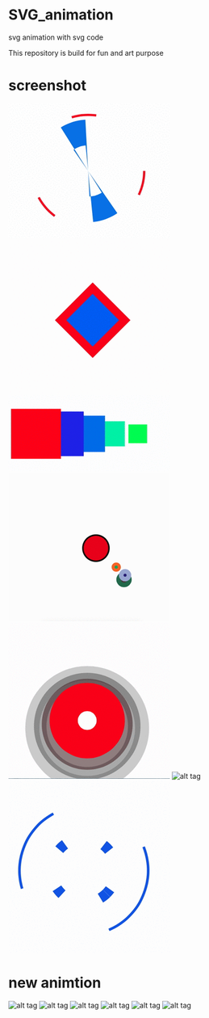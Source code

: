 # SVG_animation
svg animation with svg code

This repository is build for fun and art purpose  
# screenshot

![alt tag](https://github.com/kusha-b-k/SVG_animation/blob/master/output/a.gif)
![alt tag](https://github.com/kusha-b-k/SVG_animation/blob/master/output/b.gif)
![alt tag](https://github.com/kusha-b-k/SVG_animation/blob/master/output/c.gif)
![alt tag](https://github.com/kusha-b-k/SVG_animation/blob/master/output/cc.gif)
![alt tag](https://github.com/kusha-b-k/SVG_animation/blob/master/output/dd.gif)
![alt tag](https://github.com/kusha-b-k/SVG_animation/blob/master/output/ggs.gif)
![alt tag](https://github.com/kusha-b-k/SVG_animation/blob/master/output/kk.gif)

# new animtion

 ![alt tag](https://cdn.rawgit.com/kusha-b-k/SVG_animation/912aa49a/SVG%20animation/gamil.svg)
 ![alt tag](https://cdn.rawgit.com/kusha-b-k/SVG_animation/912aa49a/SVG%20animation/google.svg)
 ![alt tag](https://cdn.rawgit.com/kusha-b-k/SVG_animation/912aa49a/SVG%20animation/modi.svg)
 ![alt tag](https://cdn.rawgit.com/kusha-b-k/SVG_animation/912aa49a/SVG%20animation/apple%20inc.svg)
 ![alt tag](https://cdn.rawgit.com/kusha-b-k/SVG_animation/912aa49a/SVG%20animation/Target.svg)
 ![alt tag](https://cdn.rawgit.com/kusha-b-k/SVG_animation/912aa49a/SVG%20animation/suse.svg)
  
